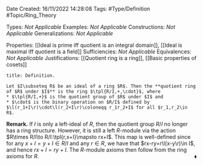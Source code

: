 <div class="topSpace"></div>

Date Created: 16/11/2022 14:28:08
Tags: #Type/Definition #Topic/Ring_Theory

Types: <i>Not Applicable</i>
Examples: <i>Not Applicable</i>
Constructions: <i>Not Applicable</i>
Generalizations: <i>Not Applicable</i>

Properties: [[Ideal is prime iff quotient is an integral domain]], [[Ideal is maximal iff quotient is a field]]
Sufficiencies: <i>Not Applicable</i>
Equivalences: <i>Not Applicable</i>
Justifications: [[Quotient ring is a ring]], [[Basic properties of cosets]]

``` ad-Definition
title: Definition.

Let $I\subseteq R$ be an ideal of a ring $R$. Then the **quotient ring of $R$ under $I$** is the ring $\tpl{R/I,+,\cdot}$, where
* $\tpl{R/I,+}$ is the quotient group of $R$ under $I$ and
* $\cdot$ is the binary operation on $R/I$ defined by $\l(r_1+I\r)\cdot\l(r_2+I\r)\coloneqq r_1r_2+I$ for all $r_1,r_2\in R$.

```

<b>Remark.</b> If $I$ is only a left-ideal of $R$, then the quotient group $R/I$ no longer has a ring structure. However, it is still a left $R$-module via the action $R\times R/I\to R/I:\tpl{r,x+I}\mapsto rx+I$. This map is well-defined since for any $x+I=y+I\in R/I$ and any $r\in R$, we have that $rx-ry=r\l(x-y\r)\in I$, and hence $rx+I=ry+I$. The $R$-module axioms then follow from the ring axioms for $R$.<span style="float:right;">$\blacklozenge$</span>
